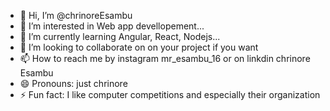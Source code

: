 - 👋 Hi, I’m @chrinoreEsambu
- 👀 I’m interested in Web app devellopement...
- 🌱 I’m currently learning Angular, React, Nodejs...
- 💞️ I’m looking to collaborate on on your project if you want
- 📫 How to reach me by instagram mr_esambu_16 or on linkdin chrinore Esambu
- 😄 Pronouns: just chrinore
- ⚡ Fun fact: I like computer competitions and especially their organization

<!---
chrinoreEsambu/chrinoreEsambu is a ✨ special ✨ repository because its `README.md` (this file) appears on your GitHub profile.
You can click the Preview link to take a look at your changes.
--->
